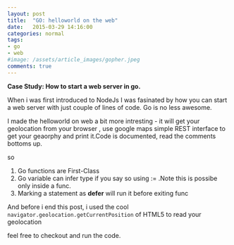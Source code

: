 ```yaml
---
layout: post
title:  "GO: helloworld on the web"
date:   2015-03-29 14:16:00
categories: normal
tags:
- go
- web
#image: /assets/article_images/gopher.jpeg
comments: true
---
```


**Case Study: How to start a web server in go.**

When i was first introduced to NodeJs I was fasinated by how you can start a web server with just couple of lines of code. Go is no less awesome.

I made the helloworld on web a bit more intresting - it will get your geolocation from your browser , use google maps simple REST interface to get your geaorphy and print it.Code is documented, read the comments bottoms up.

<script src="https://gist.github.com/ganeshramr/4de4f7927633c4fd0682.js"></script>

so

1. Go functions are First-Class
2. Go variable can infer type if you say so using := .Note this is possibe only inside a func.
3. Marking a statement as **defer** will run it before exiting func

And before i end this post, i used the cool ```navigator.geolocation.getCurrentPosition``` of HTML5 to read your 
geolocation

<script src="https://gist.github.com/ganeshramr/b806c75f5efd3c70804a.js"></script>

feel free to checkout and run the code.